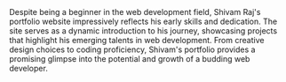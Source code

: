 <title>ShivamRaj@OFFICIAL</title>
Despite being a beginner in the web development field, Shivam Raj's portfolio website impressively reflects his early skills and dedication. The site serves as a dynamic introduction to his journey, showcasing projects that highlight his emerging talents in web development. From creative design choices to coding proficiency, Shivam's portfolio provides a promising glimpse into the potential and growth of a budding web developer.
